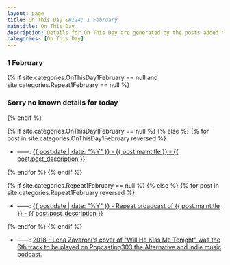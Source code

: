 ```yaml
---
layout: page
title: On This Day &#124; 1 February
maintitle: On This Day
description: Details for On This Day are generated by the posts added to the website so the content is subject to changes/updates over time.
categories: [On This Day]
---
```


<h3>1 February</h3>

{% if site.categories.OnThisDay1February == null and site.categories.Repeat1February == null %}
  <h3>Sorry no known details for today</h3>
{% endif %}

{% if site.categories.OnThisDay1February == null %}
{% else %}
{% for post in site.categories.OnThisDay1February reversed %}
<ul>
<li> ——: <a href="{{ post.url }}">{{ post.date | date: "%Y" }} - {{ post.maintitle }} - {{ post.post_description }}</a></li>
</ul>
{% endfor %}
{% endif %}

{% if site.categories.Repeat1February == null %}
{% else %}
{% for post in site.categories.Repeat1February reversed %}
<ul>
<li> ——: <a href="{{ post.url }}">{{ post.date | date: "%Y" }} - Repeat broadcast of {{ post.maintitle }} - {{ post.post_description }}</a></li>
</ul>
{% endfor %}
{% endif %}

<ul>
<li> ——: <a href="/discography/podcasts/2018-02-01-popcasting303">2018 - Lena Zavaroni's cover of "Will He Kiss Me Tonight" was the 6th track to be played on Popcasting303 the Alternative and indie music podcast.</a></li>
</ul>

